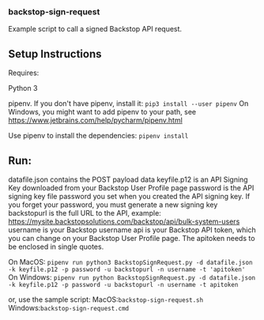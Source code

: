 ### backstop-sign-request

Example script to call a signed Backstop API request.

## Setup Instructions

Requires:

Python 3

pipenv. If you don't have pipenv, install it: 
`pip3 install --user pipenv`
On Windows, you might want to add pipenv to your path, see https://www.jetbrains.com/help/pycharm/pipenv.html

Use pipenv to install the dependencies:
`pipenv install`


## Run:

datafile.json contains the POST payload data
keyfile.p12 is an API Signing Key downloaded from your Backstop User Profile page
password is the API signing key file password you set when you created the API signing key. If you forget your password, you must generate a new signing key
backstopurl is the full URL to the API, example: https://mysite.backstopsolutions.com/backstop/api/bulk-system-users
username is your Backstop username
api is your Backstop API token, which you can change on your Backstop User Profile page. The apitoken needs to be enclosed in single quotes.

On MacOS:
`pipenv run python3 BackstopSignRequest.py -d datafile.json -k keyfile.p12 -p password -u backstopurl -n username -t 'apitoken'
`
On Windows:
`pipenv run python BackstopSignRequest.py -d datafile.json -k keyfile.p12 -p password -u backstopurl -n username -t apitoken`

or, use the sample script: 
MacOS:`backstop-sign-request.sh`
Windows:`backstop-sign-request.cmd`